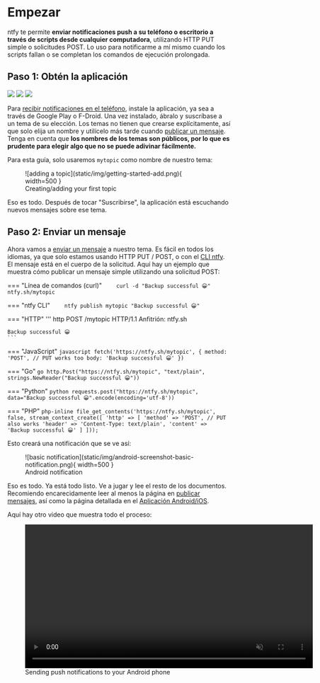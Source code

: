 # Empezar

ntfy te permite **enviar notificaciones push a su teléfono o escritorio a través de scripts desde cualquier computadora**, utilizando HTTP PUT simple
o solicitudes POST. Lo uso para notificarme a mí mismo cuando los scripts fallan o se completan los comandos de ejecución prolongada.

## Paso 1: Obtén la aplicación

<a href="https://play.google.com/store/apps/details?id=io.heckel.ntfy"><img src="../../static/img/badge-googleplay.png"></a> <a href="https://f-droid.org/en/packages/io.heckel.ntfy/"><img src="../../static/img/badge-fdroid.png"></a> <a href="https://apps.apple.com/us/app/ntfy/id1625396347"><img src="../../static/img/badge-appstore.png"></a>

Para [recibir notificaciones en el teléfono](subscribe/phone.md), instale la aplicación, ya sea a través de Google Play o F-Droid.
Una vez instalado, ábralo y suscríbase a un tema de su elección. Los temas no tienen que crearse explícitamente, así que solo
elija un nombre y utilícelo más tarde cuando [publicar un mensaje](publish.md). Tenga en cuenta que **los nombres de los temas son públicos, por lo que es prudente
para elegir algo que no se puede adivinar fácilmente.**

Para esta guía, solo usaremos `mytopic` como nombre de nuestro tema:

<figure markdown>
  ![adding a topic](static/img/getting-started-add.png){ width=500 }
  <figcaption>Creating/adding your first topic</figcaption>
</figure>

Eso es todo. Después de tocar "Suscribirse", la aplicación está escuchando nuevos mensajes sobre ese tema.

## Paso 2: Enviar un mensaje

Ahora vamos a [enviar un mensaje](publish.md) a nuestro tema. Es fácil en todos los idiomas, ya que solo estamos usando HTTP PUT / POST,
o con el [CLI ntfy](install.md). El mensaje está en el cuerpo de la solicitud. Aquí hay un ejemplo que muestra cómo publicar un
mensaje simple utilizando una solicitud POST:

\=== "Línea de comandos (curl)"
`     curl -d "Backup successful 😀" ntfy.sh/mytopic
    `

\=== "ntfy CLI"
`     ntfy publish mytopic "Backup successful 😀"
    `

\=== "HTTP"
''' http
POST /mytopic HTTP/1.1
Anfitrión: ntfy.sh

    Backup successful 😀
    ```

\=== "JavaScript"
` javascript
    fetch('https://ntfy.sh/mytopic', {
        method: 'POST', // PUT works too
        body: 'Backup successful 😀'
    })
    `

\=== "Go"
` go
    http.Post("https://ntfy.sh/mytopic", "text/plain",
       strings.NewReader("Backup successful 😀"))
    `

\=== "Python"
` python
    requests.post("https://ntfy.sh/mytopic",
        data="Backup successful 😀".encode(encoding='utf-8'))
    `

\=== "PHP"
` php-inline
    file_get_contents('https://ntfy.sh/mytopic', false, stream_context_create([
        'http' => [
            'method' => 'POST', // PUT also works
            'header' => 'Content-Type: text/plain',
            'content' => 'Backup successful 😀'
        ]
    ]));
    `

Esto creará una notificación que se ve así:

<figure markdown>
  ![basic notification](static/img/android-screenshot-basic-notification.png){ width=500 }
  <figcaption>Android notification</figcaption>
</figure>

Eso es todo. Ya está todo listo. Ve a jugar y lee el resto de los documentos. Recomiendo encarecidamente leer al menos la página en
[publicar mensajes](publish.md), así como la página detallada en el [Aplicación Android/iOS](subscribe/phone.md).

Aquí hay otro video que muestra todo el proceso:

<figure>
  <video controls muted autoplay loop width="650" src="static/img/android-video-overview.mp4"></video>
  <figcaption>Sending push notifications to your Android phone</figcaption>
</figure>
